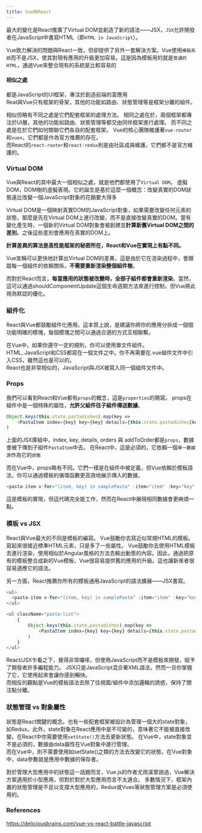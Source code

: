 ```yaml
---
title: Vue與React
---
```



最大的變化是React推廣了Virtual DOM並創造了新的語法——JSX，`JSX`允許開發者在JavaScript中書寫HTML（即`HTML in JavaScript`）。

Vue致力解決的問題與React一致，但卻提供了另外一套解決方案。Vue使用`模板系統`而不是JSX，使其對現有應用的升級更加容易。這是因為模板用的就是`普通的HTML`，通過Vue來整合現有的系統是比較容易的

#### 相似之處

都是JavaScript的UI框架，專注於創造前端的富應用  
Reat與Vue只有框架的骨架，其他的功能如路由、狀態管理等是框架分離的組件。  

相似但略有不同之處是它們配套框架的處理方法。
相同之處在於，兩個框架都專注於UI層，其他的功能如路由、狀態管理等都交由同伴框架進行處理。
而不同之處是在於它們如何關聯它們各自的配套框架。
Vue的核心團隊維護著`vue-router`和`vuex`，它們都是作為官方推薦的存在。  
而React的`react-router`和`react-redux`則是由社區成員維護，它們都不是官方維護的。  

### Virtual DOM
Vue與React的其中最大一個相似之處，就是他們都使用了`Virtual DOM`。
虛擬DOM，DOM樹的虛擬表現。它的誕生是基於這麼一個概念：改變真實的DOM狀態遠比改變一個JavaScript對象的花銷要大得多

Virtual DOM是一個映射真實DOM的JavaScript對象，如果需要改變任何元素的狀態，那麼是先在Virtual DOM上進行改變，而不是直接改變真實的DOM。當有變化產生時，一個新的Virtual DOM對象會被創建並**計算新舊Virtual DOM之間的差別**。之後這些差別會應用在真實的DOM上。

**計算差異的算法是高性能框架的秘密所在，React和Vue在實現上有點不同。**

Vue宣稱可以更快地計算出Virtual DOM的差異，這是由於它在渲染過程中，會跟蹤每一個組件的依賴關係，**不需要重新渲染整個組件樹**。

而對於React而言，**每當應用的狀態被改變時，全部子組件都會重新渲染**。當然，這可以通過shouldComponentUpdate這個生命週期方法來進行控制，但Vue將此視為默認的優化。

### 組件化

React與Vue都鼓勵組件化應用。這本質上說，是建議你將你的應用分拆成一個個功能明確的模塊，每個模塊之間可以通過合適的方式互相聯繫。

在Vue中，如果你遵守一定的規則，你可以使用單文件組件。  
HTML, JavaScript和CSS都寫在一個文件之中。你不再需要在.vue組件文件中引入CSS，雖然這也是可以的。  
React也是非常相似的，JavaScript與JSX被寫入同一個組件文件中。  

### Props

我們可以看到React和Vue都有`props`的概念，這是`properties`的簡寫。
props在組件中是一個特殊的屬性，**允許父組件往子組件傳送數據**。  

```js
Object.keys(this.state.pastadishes).map(key =>
    <PastaItem index={key} key={key} details={this.state.pastadishes[key]} addToOrder={this.addToOrder} orders={this.state.orders[key]} />
)
```

上面的JSX庫組中，index, key, details, orders 與 addToOrder都是`props`，數據會被下傳到子組件`PastaItem`中去。
在React中，這是必須的，它依賴一個`單一數據源`作為它的`狀態`  


而在Vue中，props略有不同。它們一樣是在組件中被定義，但Vue依賴於模板語法，你可以通過模板的循環函數更高效地展示傳入的數據。
```js
<pasta-item v-for="(item, key) in samplePasta" :item="item" :key="key" @order="handleOrder(key)"></pasta-item>
```
這是模板的實現，但這代碼完全能工作，然而在React中展現相同數據會更麻煩一點。  

### 模板 vs JSX

React與Vue最大的不同是模板的編寫。
Vue鼓勵你去寫近似常規HTML的模板。寫起來很接近標準HTML元素，只是多了一些屬性。
Vue鼓勵你去使用HTML模板去進行渲染，使用相似於Angular風格的方法去輸出動態的內容。因此，通過把原有的模板整合成新的Vue模板，Vue很容易提供舊的應用的升級。這也讓新來者很容易適應它的語法。  

另一方面，React推薦你所有的模板通用JavaScript的語法擴展——JSX書寫。

```js
<ul>
  <pasta-item v-for="(item, key) in samplePasta" :item="item" :key="key" @order="handleOrder(key)"></pasta-item>
</ul>
```

```js
<ul className="pasta-list">
    {
        Object.keys(this.state.pastadishes).map(key =>
            <PastaItem index={key} key={key} details={this.state.pastadishes[key]} addToOrder={this.addToOrder} orders={this.state.orders[key]} />
        )
    }
</ul>
```
React/JSX乍看之下，覺得非常囉嗦，但使用JavaScript而不是模板來開發，賦予了開發者許多編程能力。
JSX只是JavaScript混合著XML語法，然而一旦你掌握了它，它使用起來會讓你感到暢快。  
而相反的觀點是Vue的模板語法去除了往視圖/組件中添加邏輯的誘惑，保持了關注點分離。  


### 狀態管理 vs 對象屬性

狀態是React關鍵的概念。也有一些配套框架被設計為管理一個大的state對象，如Redux。此外，state對象在React應用中是不可變的，意味著它不能被直接改變。在React中你需要使用`setState()`方法去更新狀態。
在Vue中，state對象並不是必須的，數據由data屬性在Vue對象中進行管理。  
而在Vue中，則不需要使用如setState()之類的方法去改變它的狀態，在Vue對象中，data參數就是應用中數據的保存者。

對於管理大型應用中的狀態這一話題而言，Vue.js的作者尤雨溪曾說過，Vue解決方案適用於小型應用，但對於對於大型應用而言不太適合。
多數情況下，框架內置的狀態管理是不足以支撐大型應用的，Redux或Vuex等狀態管理方案是必須使用的。



### References  
https://deliciousbrains.com/vue-vs-react-battle-javascript